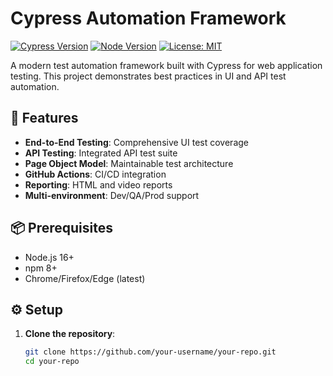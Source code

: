 # Cypress Automation Framework

[![Cypress Version](https://img.shields.io/badge/Cypress-12.17.0-brightgreen)](https://www.cypress.io/)
[![Node Version](https://img.shields.io/badge/Node.js-16+-blue)](https://nodejs.org/)
[![License: MIT](https://img.shields.io/badge/License-MIT-yellow.svg)](LICENSE)

A modern test automation framework built with Cypress for web application testing. This project demonstrates best practices in UI and API test automation.

## 🚀 Features

- **End-to-End Testing**: Comprehensive UI test coverage
- **API Testing**: Integrated API test suite
- **Page Object Model**: Maintainable test architecture
- **GitHub Actions**: CI/CD integration
- **Reporting**: HTML and video reports
- **Multi-environment**: Dev/QA/Prod support

## 📦 Prerequisites

- Node.js 16+
- npm 8+
- Chrome/Firefox/Edge (latest)

## ⚙️ Setup

1. **Clone the repository**:
   ```bash
   git clone https://github.com/your-username/your-repo.git
   cd your-repo
